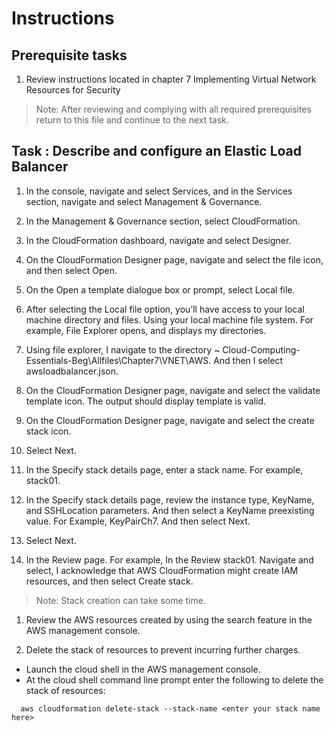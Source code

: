 # Instructions

## Prerequisite tasks

1. Review instructions located in chapter 7 Implementing Virtual Network Resources for Security

> Note: After reviewing and complying with all required prerequisites return to this file and continue to the next task.

## Task : Describe and configure an Elastic Load Balancer
1.  In the console, navigate and select Services, and in the Services section, navigate and select Management & Governance.
	
1.	In the Management & Governance section, select CloudFormation.

1. 	In the CloudFormation dashboard, navigate and select Designer.

1. On the CloudFormation Designer page, navigate and select the file icon, and then select Open.

1. On the Open a template dialogue box or prompt, select Local file.

1.	After selecting the Local file option, you’ll have access to your local machine directory and files. Using your local machine file system. For example, File    Explorer opens, and displays my directories.

1.	Using file explorer, I navigate to the directory ~ Cloud-Computing-Essentials-Beg\Allfiles\Chapter7\VNET\AWS. And then I select awsloadbalancer.json.

1.	On the CloudFormation Designer page, navigate and select the validate template icon. The output should display template is valid.

1.	On the CloudFormation Designer page, navigate and select the create stack icon.

1.	Select Next.

1.	In the Specify stack details page, enter a stack name. For example, stack01.

1.	In the Specify stack details page, review the instance type, KeyName, and SSHLocation parameters. And then select a KeyName preexisting value. For Example, KeyPairCh7. And then select Next.
	
1. Select Next.

1.  In the Review <place holder for your stack name> page. For example, In the Review stack01. Navigate and select, I acknowledge that AWS CloudFormation might create    IAM resources, and then select Create stack. 
> Note: Stack creation can take some time.
  
1.  Review the AWS resources created by using the search feature in the AWS management console.

1.  Delete the stack of resources to prevent incurring further charges.
  - Launch the cloud shell in the AWS management console.
  - At the cloud shell command line prompt enter the following to delete the stack of resources:
  ```
    aws cloudformation delete-stack --stack-name <enter your stack name here>
  ```




